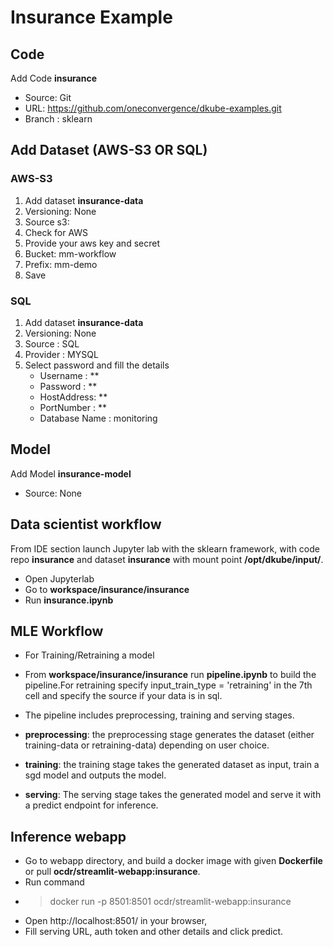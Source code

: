 # Insurance Example

## Code
Add Code **insurance**
  - Source: Git
  - URL: https://github.com/oneconvergence/dkube-examples.git
  - Branch : sklearn

## Add Dataset (AWS-S3 OR SQL)
### AWS-S3
1. Add dataset **insurance-data**
2. Versioning: None
3. Source s3:
4. Check for AWS
5. Provide your aws key and secret
6. Bucket: mm-workflow
7. Prefix: mm-demo
8. Save

### SQL
1. Add dataset **insurance-data**
2. Versioning: None
3. Source : SQL
4. Provider : MYSQL
5. Select password and fill the details
   - Username : **
   - Password : **
   - HostAddress: **
   - PortNumber : **
   - Database Name : monitoring

## Model
Add Model **insurance-model**
  - Source: None

## Data scientist workflow

From IDE section launch Jupyter lab with the sklearn framework, with code repo **insurance** and dataset **insurance** with mount point **/opt/dkube/input/**.

  - Open Jupyterlab
  - Go to **workspace/insurance/insurance**
  - Run **insurance.ipynb**

## MLE Workflow

  - For Training/Retraining a model

  - From **workspace/insurance/insurance** run **pipeline.ipynb** to build the pipeline.For retraining specify input_train_type = 'retraining' in the 7th cell and specify the source if your data is in sql.
  - The pipeline includes preprocessing, training and serving stages. 
  - **preprocessing**: the preprocessing stage generates the dataset (either training-data or retraining-data) depending on user choice.
  - **training**: the training stage takes the generated dataset as input, train a sgd model and outputs the model.
  - **serving**: The serving stage takes the generated model and serve it with a predict endpoint for inference. 
  
## Inference webapp
  - Go to webapp directory, and build a docker image with given **Dockerfile** or pull **ocdr/streamlit-webapp:insurance**.
  - Run command  
  - > docker run -p 8501:8501 ocdr/streamlit-webapp:insurance 
  - Open http://localhost:8501/ in your browser,
  - Fill serving URL, auth token and other details and click predict.
